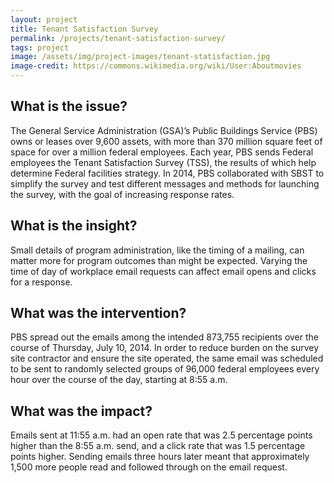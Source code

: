 ```yaml
---
layout: project
title: Tenant Satisfaction Survey
permalink: /projects/tenant-satisfaction-survey/
tags: project
image: /assets/img/project-images/tenant-statisfaction.jpg
image-credit: https://commons.wikimedia.org/wiki/User:Aboutmovies
---
```

## What is the issue?

The General Service Administration (GSA)’s Public Buildings Service (PBS) owns or leases over 9,600 assets, with more than 370 million square feet of space for over a million federal employees. Each year, PBS sends Federal employees the Tenant Satisfaction Survey (TSS), the results of which help determine Federal facilities strategy. In 2014, PBS collaborated with SBST to simplify the survey and test different messages and methods for launching the survey, with the goal of increasing response rates.

## What is the insight?

Small details of program administration, like the timing of a mailing, can matter more for program outcomes than might be expected. Varying the time of day of workplace email requests can affect email opens and clicks for a response.

## What was the intervention?

PBS spread out the emails among the intended 873,755 recipients over the course of Thursday, July 10, 2014. In order to reduce burden on the survey site contractor and ensure the site operated, the same email was scheduled to be sent to randomly selected groups of 96,000 federal employees every hour over the course of the day, starting at 8:55 a.m.

## What was the impact?

Emails sent at 11:55 a.m. had an open rate that was 2.5 percentage points higher than the 8:55 a.m. send, and a click rate that was 1.5 percentage points higher. Sending emails three hours later meant that approximately 1,500 more people read and followed through on the email request.
